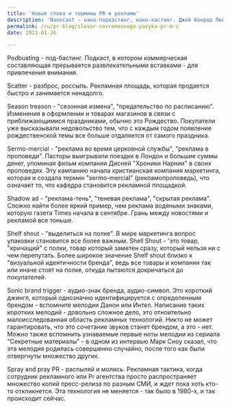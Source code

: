 ```yaml
---
title: 'Новые слова и термины PR и рекламы'
description: 'Nanocast - нано-подкастинг, нано-кастинг. Джей Конрад Левинсон, гуру партизанского маркетинга, говорит что за нанокасты - новое слово в интернет-маркетинге,  результат коммерческого применения подкастинга, выпуск интернет-радио, направленный только на получение прибыли.'
permalink: /ru/pr-blog/slovar-sovremennogo-yazyka-pr-m-z
date: 2011-01-26

---
```


Podbusting - под-бастинг. Подкаст, в котором коммерческая составляющая прерывается развлекательными вставками - для привлечения внимания.

Scatter - разброс, россыпь. Рекламная площадь, которая продается быстро и занимается ненадолго.

Season treason - "сезонная измена", "предательство по расписанию". Изменения в оформлении и товарах магазинов в связи с приближающимися праздниками, обычно это Рождество. Покупатели уже высказывали недовольство тем, что с каждым годом появление рождественской темы все больше отдаляется от самого праздника.

Sermo-mercial - "реклама во время церковной службы", "реклама в проповеди". Пасторы выигрывали поездки в Лондон и большие суммы денег, упоминая фильм компании Дисней "Хроники Нарнии" в своих проповедях. Эту кампанию начала христианская компания маркетинга, которая и создала термин "sermo-mercial" (рекламопроповедь), что означает то, что кафедра становится рекламной площадкой.

Shadow ad - "реклама-тень", "теневая реклама", "скрытая реклама". Сложно найти более яркий пример, чем реклама водяными знаками, которую газета Times начала в сентябре. Грань между новостями и рекламой все тоньше.

Shelf shout - "выделиться на полке". В мире маркетинга вопрос упаковки становится все более важным. Shell Shout - 'это товар, "кричащий" с полки, товар который заметен сразу, который нельзя ни с чем перепутать. Более широкое значение Shelf shout близко к "визуальной идентичности бренда", ведь все товары и компании так или иначе стоят на полке, откуда пытаются докричаться до покупателей.

Sonic brand trigger  - аудио-знак бренда, аудио-символ. Это короткий джингл, который однозначно идентифицируется с определенным брендом - вспомните мелодии Данон или Интел.  Написание таких коротких мелодий - довольно сложное дело, это отноительно малоисследованная область рекламных технологий. Никто не может гарантировать, что это сочетание звуков станет брендом, а это - нет. Можно также вспомнить узнаваемые первые ноты мелодии из сериала "Секретные материалы" - в одном из интервью Марк Сноу сказал, что эта мелодия родилась совершенно случайно, после того как были отвергнуты множество других.

Spray and pray PR - распыляй и молись. Рекламная тактика, когда сотрудник рекламного или Pr агентства просто распространяет множество копий пресс-релиза по разным СМИ, и ждет пока хоть кто-то откликнется. Эта технология не меняется - так было в 1980-х, и так происходит сейчас.

